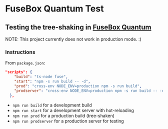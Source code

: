 # FuseBox Quantum Test

## Testing the tree-shaking in [FuseBox Quantum](http://fuse-box.org/page/quantum)

NOTE: This project currently does not work in production mode. :)

### Instructions

From `package.json`:
```json
"scripts": {
    "build": "ts-node fuse",
    "start": "npm -s run build -- -d",
    "prod": "cross-env NODE_ENV=production npm -s run build",
    "prodserver": "cross-env NODE_ENV=production npm -s run build -- -d"
  },
```

- `npm run build` for a development build
- `npm run start` for a development server with hot-reloading
- `npm run prod` for a production build (tree-shaken)
- `npm run prodserver` for a production server for testing
